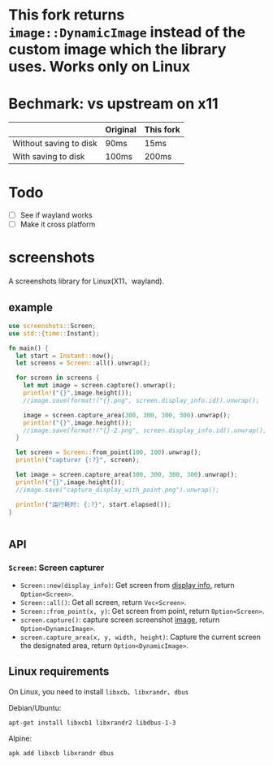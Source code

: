 # This fork returns `image::DynamicImage` instead of the custom image which the library uses. Works only on Linux
# Bechmark: vs upstream on x11
|   | Original  | This fork  |
|---|---|---|
| Without saving to disk | 90ms  | 15ms  |
| With saving to disk  | 100ms  | 200ms  |
# Todo
- [ ] See if wayland works
- [ ] Make it cross platform
# screenshots

A screenshots library for Linux(X11、wayland).

## example

```rust
use screenshots::Screen;
use std::{time::Instant};

fn main() {
  let start = Instant::now();
  let screens = Screen::all().unwrap();

  for screen in screens {
    let mut image = screen.capture().unwrap();
    println!("{}",image.height());
    //image.save(format!("{}.png", screen.display_info.id)).unwrap();

    image = screen.capture_area(300, 300, 300, 300).unwrap();
    println!("{}",image.height());
    //image.save(format!("{}-2.png", screen.display_info.id)).unwrap();
  }

  let screen = Screen::from_point(100, 100).unwrap();
  println!("capturer {:?}", screen);

  let image = screen.capture_area(300, 300, 300, 300).unwrap();
  println!("{}",image.height());
  //image.save("capture_display_with_point.png").unwrap();

  println!("运行耗时: {:?}", start.elapsed());
}



```

## API

### `Screen`: Screen capturer

- `Screen::new(display_info)`: Get screen from [display info](https://docs.rs/display-info/latest/display_info/struct.DisplayInfo.html), return `Option<Screen>`.
- `Screen::all()`: Get all screen, return `Vec<Screen>`.
- `Screen::from_point(x, y)`: Get screen from point, return `Option<Screen>`.
- `screen.capture()`: capture screen screenshot [image](https://docs.rs/image/latest/image/enum.DynamicImage.html), return `Option<DynamicImage>`.
- `screen.capture_area(x, y, width, height)`: Capture the current screen the designated area, return `Option<DynamicImage>`.


## Linux requirements

On Linux, you need to install `libxcb`、`libxrandr`、`dbus`

Debian/Ubuntu:

```sh
apt-get install libxcb1 libxrandr2 libdbus-1-3
```

Alpine:

```sh
apk add libxcb libxrandr dbus
```